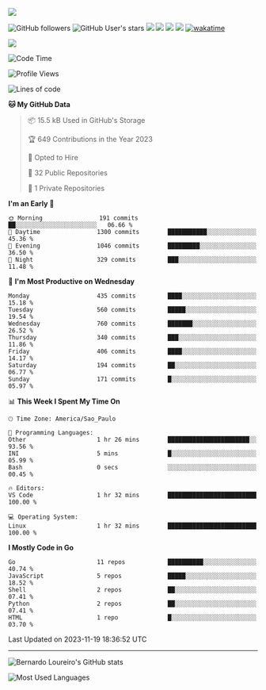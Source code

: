 [![](https://ga-beacon.appspot.com/G-EJYL08EQR8/welcome-page?pixel)](https://github.com/igrigorik/ga-beacon)
 
![GitHub followers](https://img.shields.io/github/followers/bernardolm?style=for-the-badge&label=GitHub%20followers) ![GitHub User's stars](https://img.shields.io/github/stars/bernardolm?style=for-the-badge&label=GitHub%20User's%20stars) [![](https://img.shields.io/static/v1?logo=linkedin&label=LinkedIn&message=bernardolm&color=0A66C2&style=for-the-badge)](https://www.linkedin.com/in/bernardolm) [![](https://img.shields.io/static/v1?logo=lastdotfm&label=last.fm&message=bernardolm&color=D51007&style=for-the-badge)](https://www.last.fm/user/bernardolm) [![](https://img.shields.io/static/v1?logo=spotify&label=spotify&message=bernardolou&color=1ED760&style=for-the-badge)](https://open.spotify.com/user/bernardolou) [![](https://img.shields.io/static/v1?logo=awesomelists&label=My%20awesome%20stars&message=⭐⭐⭐&color=FC60A8&style=for-the-badge)](https://github.com/bernardolm/awesome-stars) [![wakatime](https://wakatime.com/badge/user/186868b7-2443-4b6b-ae40-3d29d342e88e.svg)](https://wakatime.com/@186868b7-2443-4b6b-ae40-3d29d342e88e)

<p style="border: 100px">
<a href="https://skillicons.dev">
<img src="https://skillicons.dev/icons?theme=dark&i=angular,arduino,bash,cs,cmake,docker,dotnet,flask,git,github,go,grafana,gtk,html,jenkins,jquery,linux,lua,md,mongodb,mysql,nodejs,php,postgres,py,rabbitmq,rails,raspberrypi,redis,regex,ruby,sqlite,stackoverflow,sketchup,vscode" />
</a>
<p/>

<!--START_SECTION:waka-->
![Code Time](http://img.shields.io/badge/Code%20Time-2%2C648%20hrs%2014%20mins-blue)

![Profile Views](http://img.shields.io/badge/Profile%20Views-1-blue)

![Lines of code](https://img.shields.io/badge/From%20Hello%20World%20I%27ve%20Written-3.3%20million%20lines%20of%20code-blue)

**🐱 My GitHub Data** 

> 📦 15.5 kB Used in GitHub's Storage 
 > 
> 🏆 649 Contributions in the Year 2023
 > 
> 💼 Opted to Hire
 > 
> 📜 32 Public Repositories 
 > 
> 🔑 1 Private Repositories 
 > 
**I'm an Early 🐤** 

```text
🌞 Morning                191 commits         ██░░░░░░░░░░░░░░░░░░░░░░░   06.66 % 
🌆 Daytime                1300 commits        ███████████░░░░░░░░░░░░░░   45.36 % 
🌃 Evening                1046 commits        █████████░░░░░░░░░░░░░░░░   36.50 % 
🌙 Night                  329 commits         ███░░░░░░░░░░░░░░░░░░░░░░   11.48 % 
```
📅 **I'm Most Productive on Wednesday** 

```text
Monday                   435 commits         ████░░░░░░░░░░░░░░░░░░░░░   15.18 % 
Tuesday                  560 commits         █████░░░░░░░░░░░░░░░░░░░░   19.54 % 
Wednesday                760 commits         ███████░░░░░░░░░░░░░░░░░░   26.52 % 
Thursday                 340 commits         ███░░░░░░░░░░░░░░░░░░░░░░   11.86 % 
Friday                   406 commits         ████░░░░░░░░░░░░░░░░░░░░░   14.17 % 
Saturday                 194 commits         ██░░░░░░░░░░░░░░░░░░░░░░░   06.77 % 
Sunday                   171 commits         █░░░░░░░░░░░░░░░░░░░░░░░░   05.97 % 
```


📊 **This Week I Spent My Time On** 

```text
🕑︎ Time Zone: America/Sao_Paulo

💬 Programming Languages: 
Other                    1 hr 26 mins        ███████████████████████░░   93.56 % 
INI                      5 mins              █░░░░░░░░░░░░░░░░░░░░░░░░   05.99 % 
Bash                     0 secs              ░░░░░░░░░░░░░░░░░░░░░░░░░   00.45 % 

🔥 Editors: 
VS Code                  1 hr 32 mins        █████████████████████████   100.00 % 

💻 Operating System: 
Linux                    1 hr 32 mins        █████████████████████████   100.00 % 
```

**I Mostly Code in Go** 

```text
Go                       11 repos            ██████████░░░░░░░░░░░░░░░   40.74 % 
JavaScript               5 repos             █████░░░░░░░░░░░░░░░░░░░░   18.52 % 
Shell                    2 repos             ██░░░░░░░░░░░░░░░░░░░░░░░   07.41 % 
Python                   2 repos             ██░░░░░░░░░░░░░░░░░░░░░░░   07.41 % 
HTML                     1 repo              █░░░░░░░░░░░░░░░░░░░░░░░░   03.70 % 
```




 Last Updated on 2023-11-19 18:36:52 UTC
<!--END_SECTION:waka-->

---
 
![Bernardo Loureiro's GitHub stats](https://github-readme-stats-three-ruddy-94.vercel.app/api?hide_border=true&username=bernardolm&show_icons=true&theme=transparent&include_all_commits=true&count_private=true#gh-dark-mode-only)

![Most Used Languages](https://github-readme-stats.vercel.app/api/top-langs/?hide_border=true&username=bernardolm&langs_count=10&theme=transparent#gh-dark-mode-only)
